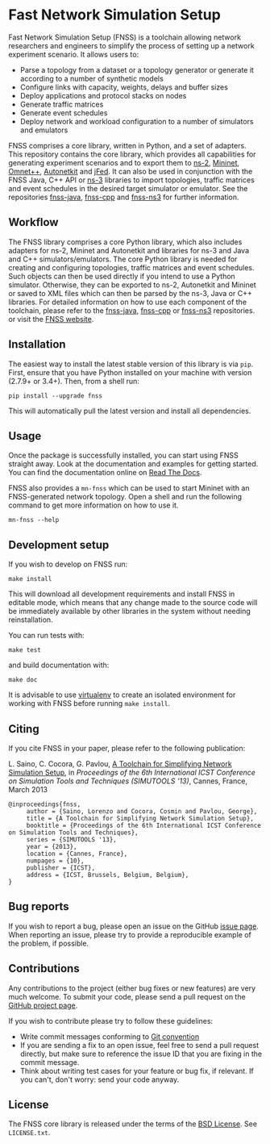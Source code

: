 # Fast Network Simulation Setup

Fast Network Simulation Setup (FNSS) is a toolchain allowing network researchers
and engineers to simplify the process of setting up a network experiment scenario.
It allows users to:

* Parse a topology from a dataset or a topology generator or generate it according to a number of synthetic models
* Configure links with capacity, weights, delays and buffer sizes
* Deploy applications and protocol stacks on nodes
* Generate traffic matrices
* Generate event schedules
* Deploy network and workload configuration to a number of simulators and emulators

FNSS comprises a core library, written in Python, and a set of adapters.
This repository contains the core library, which provides all capabilities
for generating experiment scenarios and to export them to
[ns-2](http://www.isi.edu/nsnam/ns/), [Mininet](http://www.mininet.org),
[Omnet++](http://www.omnetpp.org/), [Autonetkit](http://www.autonetkit.org)
and [jFed](http://jfed.iminds.be/).
It can also be used in conjunction with the FNSS Java, C++ API or [ns-3](http://www.nsnam.org/) libraries to import topologies,
traffic matrices and event schedules in the desired target simulator or emulator.
See the repositories [fnss-java](https://github.com/fnss/fnss-java),
[fnss-cpp](https://github.com/fnss/fnss-cpp) and [fnss-ns3](https://github.com/fnss/fnss-ns3)
for further information.

## Workflow

The FNSS library comprises a core Python library, which also includes adapters for ns-2, Mininet and Autonetkit
and libraries for ns-3 and Java and C++ simulators/emulators.
The core Python library is needed for creating and configuring topologies, traffic matrices and event schedules.
Such objects can then be used directly if you intend to use a Python simulator.
Otherwise, they can be exported to ns-2, Autonetkit and Mininet or saved to XML files which can then be parsed by the ns-3, Java or C++ libraries.
For detailed information on how to use each component of the toolchain, please refer to
the [fnss-java](https://github.com/fnss/fnss-java), [fnss-cpp](https://github.com/fnss/fnss-cpp) or [fnss-ns3](https://github.com/fnss/fnss-ns3) repositories.
or visit the [FNSS website](http://fnss.github.io).

## Installation

The easiest way to install the latest stable version of this library is via `pip`.
First, ensure that you have Python installed on your machine with version (2.7.9+ or 3.4+).
Then, from a shell run:

    pip install --upgrade fnss

This will automatically pull the latest version and install all dependencies.

## Usage

Once the package is successfully installed, you can start using FNSS straight away.
Look at the documentation and examples for getting started. You can find the documentation online on [Read The Docs](https://fnss.readthedocs.io).

FNSS also provides a `mn-fnss` which can be used to start Mininet with
an FNSS-generated network topology.
Open a shell and run the following command to get more information on how to use it.

    mn-fnss --help

## Development setup

If you wish to develop on FNSS run:

    make install

This will download all development requirements and install FNSS in editable mode,
which means that any change made to the source code will be immediately available
by other libraries in the system without needing reinstallation.

You can run tests with:

    make test

and build documentation with:

    make doc

It is advisable to use [virtualenv](https://virtualenv.pypa.io/en/stable/)
to create an isolated environment for working with FNSS before running `make install`.

## Citing

If you cite FNSS in your paper, please refer to the following publication:

L. Saino, C. Cocora, G. Pavlou, [A Toolchain for Simplifying Network Simulation Setup](http://www.ee.ucl.ac.uk/~lsaino/publications/fnss-simutools13.pdf), in *Proceedings of the 6th International ICST Conference on Simulation Tools and Techniques (SIMUTOOLS '13)*, Cannes, France, March 2013

    @inproceedings{fnss,
         author = {Saino, Lorenzo and Cocora, Cosmin and Pavlou, George},
         title = {A Toolchain for Simplifying Network Simulation Setup},
         booktitle = {Proceedings of the 6th International ICST Conference on Simulation Tools and Techniques},
         series = {SIMUTOOLS '13},
         year = {2013},
         location = {Cannes, France},
         numpages = {10},
         publisher = {ICST},
         address = {ICST, Brussels, Belgium, Belgium},
    }

## Bug reports

If you wish to report a bug, please open an issue on the GitHub [issue page](https://github.com/fnss/fnss/issues/).
When reporting an issue, please try to provide a reproducible example of the problem, if possible.

## Contributions

Any contributions to the project (either bug fixes or new features) are very much welcome. To submit your code, please send a pull request on the [GitHub project page](https://github.com/fnss/fnss/).

If you wish to contribute please try to follow these guidelines:

* Write commit messages conforming to [Git convention](http://365git.tumblr.com/post/3308646748/writing-git-commit-messages)
* If you are sending a fix to an open issue, feel free to send a pull request directly, but make sure to reference the issue ID that you are fixing in the commit message.
* Think about writing test cases for your feature or bug fix, if relevant. If you can't, don't worry: send your code anyway.

## License

The FNSS core library is released under the terms of the [BSD License](http://en.wikipedia.org/wiki/BSD_licenses). See `LICENSE.txt`.
